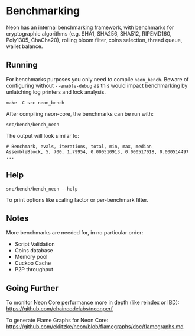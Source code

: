 Benchmarking
============

Neon has an internal benchmarking framework, with benchmarks
for cryptographic algorithms (e.g. SHA1, SHA256, SHA512, RIPEMD160, Poly1305, ChaCha20), rolling bloom filter, coins selection,
thread queue, wallet balance.

Running
---------------------

For benchmarks purposes you only need to compile `neon_bench`. Beware of configuring without `--enable-debug` as this would impact
benchmarking by unlatching log printers and lock analysis.

    make -C src neon_bench

After compiling neon-core, the benchmarks can be run with:

    src/bench/bench_neon

The output will look similar to:
```
# Benchmark, evals, iterations, total, min, max, median
AssembleBlock, 5, 700, 1.79954, 0.000510913, 0.000517018, 0.000514497
...
```

Help
---------------------

    src/bench/bench_neon --help

To print options like scaling factor or per-benchmark filter.

Notes
---------------------
More benchmarks are needed for, in no particular order:
- Script Validation
- Coins database
- Memory pool
- Cuckoo Cache
- P2P throughput

Going Further
--------------------

To monitor Neon Core performance more in depth (like reindex or IBD): https://github.com/chaincodelabs/neonperf

To generate Flame Graphs for Neon Core: https://github.com/eklitzke/neon/blob/flamegraphs/doc/flamegraphs.md
